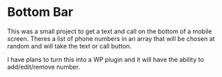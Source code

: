 # Bottom Bar
This was a small project to get a text and call on the bottom of a mobile screen. Theres a list of phone numbers in an array that will be chosen at random and will take the text or call button.

I have plans to turn this into a WP plugin and it will have the ability to add/edit/remove number.